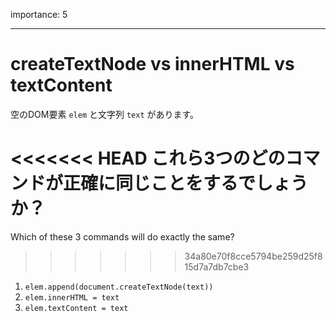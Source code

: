 importance: 5

---

# createTextNode vs innerHTML vs textContent

空のDOM要素 `elem` と文字列 `text` があります。

<<<<<<< HEAD
これら3つのどのコマンドが正確に同じことをするでしょうか？
=======
Which of these 3 commands will do exactly the same?
>>>>>>> 34a80e70f8cce5794be259d25f815d7a7db7cbe3

1. `elem.append(document.createTextNode(text))`
2. `elem.innerHTML = text`
3. `elem.textContent = text`
